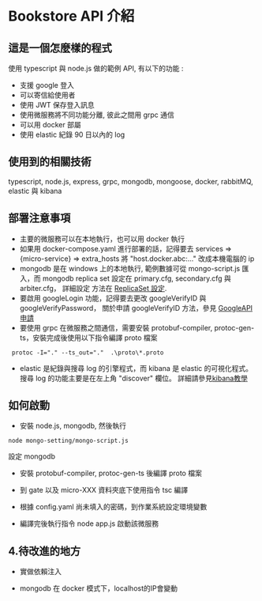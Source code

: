 # Bookstore API 介紹

## 這是一個怎麼樣的程式

  使用 typescript 與 node.js 做的範例 API, 有以下的功能 :

 * 支援 google 登入
 * 可以寄信給使用者
 * 使用 JWT 保存登入訊息
 * 使用微服務將不同功能分離, 彼此之間用 grpc 通信
 * 可以用 docker 部屬
 * 使用 elastic 紀錄 90 日以內的 log

## 使用到的相關技術
  typescript, node.js, express, grpc, mongodb, mongoose, docker, rabbitMQ, elastic 與 kibana
  
## 部署注意事項
 * 主要的微服務可以在本地執行，也可以用 docker 執行
 * 如果用 docker-compose.yaml 進行部署的話，記得要去 services => {micro-service} => extra_hosts 將 "host.docker.abc:..." 改成本機電腦的 ip
 * mongodb 是在 windows 上的本地執行, 範例數據可從 mongo-script.js 匯入，而
 mongodb replica set 設定在 primary.cfg, secondary.cfg 與 arbiter.cfg， 詳細設定
方法在 [ReplicaSet 設定](https://aspnetmars.blogspot.com/2019/04/windows-mongodb-replica-set-sharding.html).
 * 要啟用 googleLogin 功能，記得要去更改 googleVerifyID 與 googleVerifyPassword，
 關於申請 googleVerifyID 方法，參見 [GoogleAPI申請](https://blog.hungwin.com.tw/aspnet-google-login/)
 * 要使用 grpc 在微服務之間通信，需要安裝  protobuf-compiler, protoc-gen-ts，安裝完成後使用以下指令編譯 proto 檔案

 ```
  protoc -I="." --ts_out="."  .\proto\*.proto
```

 * elastic 是紀錄與搜尋 log 的引擎程式，而 kibana 是 elastic 的可視化程式。搜尋 log 的功能主要是在左上角 "discover" 欄位。
   詳細請參見[kibana教學](https://medium.com/%E7%A8%8B%E5%BC%8F%E4%B9%BE%E8%B2%A8/elk-%E6%95%99%E5%AD%B8%E8%88%87%E4%BB%8B%E7%B4%B9-c54af6f06e61)

## 如何啟動

+ 安裝 node.js, mongodb, 然後執行 

```
node mongo-setting/mongo-script.js 
```

設定 mongodb

+ 安裝 protobuf-compiler, protoc-gen-ts 後編譯 proto 檔案

+ 到 gate 以及 micro-XXX 資料夾底下使用指令 tsc 編譯

+ 根據 config.yaml 尚未填入的密碼，到作業系統設定環境變數

+ 編譯完後執行指令 node app.js 啟動該微服務

## 4.待改進的地方

+ 實做依賴注入

+ mongodb 在 docker 模式下，localhost的IP會變動




